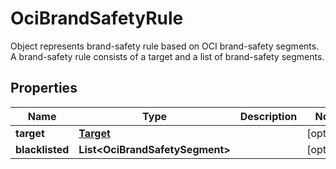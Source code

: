 

# OciBrandSafetyRule

Object represents brand-safety rule based on OCI brand-safety segments. A brand-safety rule consists of a target and a list of brand-safety segments.

## Properties

Name | Type | Description | Notes
------------ | ------------- | ------------- | -------------
**target** | [**Target**](Target.md) |  |  [optional]
**blacklisted** | **List&lt;OciBrandSafetySegment&gt;** |  |  [optional]



